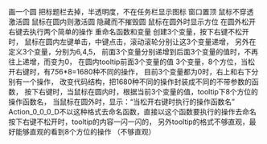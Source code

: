 画一个圆
把标题栏去掉，半透明度，不在任务栏显示图标
窗口置顶
鼠标不穿透
激活圆
鼠标在圆内则激活圆
隐藏而不摧毁圆
鼠标在圆外时显示方位
在圆外松开右键去执行两个简单的操作
重命名函数和变量
创建3个变量，按下右键不松开时，
  鼠标在圆内左键单击，中键点击，滚动滚轮分别让这3个变量递增，
  另外在定义3个变量，分别为6,4,5，
  前面3个变量分别递增到后面3个变量的值时，不再往上递增，而变为0，
  在圆内tooltip前面3个变量的值
3个变量，8个方位，当松开右键时，有7*5*6*8=1680种不同的操作，
  目前3个变量都为0时，右上和右下分别有一个操作，
  改变代码结构，把1680种不同的操作封装成不同的不带参数的函数，
  按下右键时，当鼠标在圆内时，根据当前3个变量的值，tooltip下8个方位的操作函数名，
  当鼠标在圆外时，显示：“当松开右键时执行的操作函数名”
Action_0_0_0_D不以这种格式去命名函数，直接以这个函数要执行的操作去命名
按下右键不松开时，tooltip的内容一闪一闪的，
  另外tooltip的格式不够直观，最好能够直观的看到8个方位的操作
  （不够直观）
